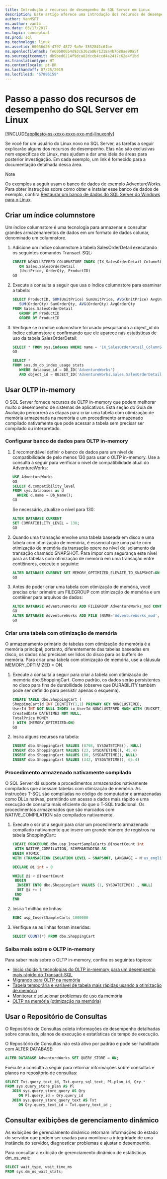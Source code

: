 ```yaml
---
title: Introdução a recursos de desempenho do SQL Server em Linux
description: Este artigo oferece uma introdução dos recursos de desempenho do SQL Server para usuários do Linux que são novos no SQL Server. Muitos desses exemplos funcionam em todas as plataformas, mas o contexto deste artigo é o Linux.
author: VanMSFT
ms.author: vanto
ms.date: 03/17/2017
ms.topic: conceptual
ms.prod: sql
ms.technology: linux
ms.assetid: 60036d26-4797-4872-9a9e-3552841c61be
ms.openlocfilehash: fe60b00654d93c6362a8671318a4b7b88ae90a5f
ms.sourcegitcommit: db9bed6214f9dca82dccb4ccd4a2417c62e4f1bd
ms.translationtype: HT
ms.contentlocale: pt-BR
ms.lasthandoff: 07/25/2019
ms.locfileid: "67896159"
---
```

# <a name="walkthrough-for-the-performance-features-of-sql-server-on-linux"></a>Passo a passo dos recursos de desempenho do SQL Server em Linux

[!INCLUDE[appliesto-ss-xxxx-xxxx-xxx-md-linuxonly](../includes/appliesto-ss-xxxx-xxxx-xxx-md-linuxonly.md)]

Se você for um usuário do Linux novo no SQL Server, as tarefas a seguir explicarão alguns dos recursos de desempenho. Elas não são exclusivas nem específicas do Linux, mas ajudam a dar uma ideia de áreas para posterior investigação. Em cada exemplo, um link é fornecido para a documentação detalhada dessa área.

> [!NOTE]
> Os exemplos a seguir usam o banco de dados de exemplo AdventureWorks. Para obter instruções sobre como obter e instalar esse banco de dados de exemplo, confira [Restaurar um banco de dados do SQL Server do Windows para o Linux](sql-server-linux-migrate-restore-database.md).

## <a name="create-a-columnstore-index"></a>Criar um índice columnstore
Um índice columnstore é uma tecnologia para armazenar e consultar grandes armazenamentos de dados em um formato de dados colunar, denominado um columnstore.  

1. Adicione um índice columnstore à tabela SalesOrderDetail executando os seguintes comandos Transact-SQL:

   ```sql
   CREATE NONCLUSTERED COLUMNSTORE INDEX [IX_SalesOrderDetail_ColumnStore]
      ON Sales.SalesOrderDetail
      (UnitPrice, OrderQty, ProductID)
   GO
   ```

2. Execute a consulta a seguir que usa o índice columnstore para examinar a tabela:

   ```sql
   SELECT ProductID, SUM(UnitPrice) SumUnitPrice, AVG(UnitPrice) AvgUnitPrice,
      SUM(OrderQty) SumOrderQty, AVG(OrderQty) AvgOrderQty
   FROM Sales.SalesOrderDetail
      GROUP BY ProductID
      ORDER BY ProductID
   ```

3. Verifique se o índice columnstore foi usado pesquisando a object_id do índice columnstore e confirmando que ele aparece nas estatísticas de uso da tabela SalesOrderDetail:

   ```sql
   SELECT * FROM sys.indexes WHERE name = 'IX_SalesOrderDetail_ColumnStore'
   GO

   SELECT * 
   FROM sys.dm_db_index_usage_stats
      WHERE database_id = DB_ID('AdventureWorks')
      AND object_id = OBJECT_ID('AdventureWorks.Sales.SalesOrderDetail');
   ```
   
## <a name="use-in-memory-oltp"></a>Usar OLTP in-memory
O SQL Server fornece recursos de OLTP in-memory que podem melhorar muito o desempenho de sistemas de aplicativos.  Esta seção do Guia de Avaliação percorrerá as etapas para criar uma tabela com otimização de memória armazenada na memória e um procedimento armazenado compilado nativamente que pode acessar a tabela sem precisar ser compilado ou interpretado.

### <a name="configure-database-for-in-memory-oltp"></a>Configurar banco de dados para OLTP in-memory
1. É recomendável definir o banco de dados para um nível de compatibilidade de pelo menos 130 para usar o OLTP in-memory.  Use a consulta a seguir para verificar o nível de compatibilidade atual do AdventureWorks:  

   ```sql
   USE AdventureWorks
   GO
   SELECT d.compatibility_level
   FROM sys.databases as d
     WHERE d.name = Db_Name();
   GO
   ```
   
   Se necessário, atualize o nível para 130:

   ```sql
   ALTER DATABASE CURRENT
   SET COMPATIBILITY_LEVEL = 130;
   GO
   ```

2. Quando uma transação envolve uma tabela baseada em disco e uma tabela com otimização de memória, é essencial que uma parte com otimização de memória da transação opere no nível de isolamento da transação chamado SNAPSHOT.  Para impor com segurança este nível para as tabelas com otimização de memória em uma transação entre contêineres, execute o seguinte:

   ```sql
   ALTER DATABASE CURRENT SET MEMORY_OPTIMIZED_ELEVATE_TO_SNAPSHOT=ON
   GO
   ```

3. Antes de poder criar uma tabela com otimização de memória, você precisa criar primeiro um FILEGROUP com otimização de memória e um contêiner para arquivos de dados:

   ```sql
   ALTER DATABASE AdventureWorks ADD FILEGROUP AdventureWorks_mod CONTAINS memory_optimized_data
   GO  
   ALTER DATABASE AdventureWorks ADD FILE (NAME='AdventureWorks_mod', FILENAME='/var/opt/mssql/data/AdventureWorks_mod') TO FILEGROUP AdventureWorks_mod
   GO
   ```

### <a name="create-a-memory-optimized-table"></a>Criar uma tabela com otimização de memória
O armazenamento primário de tabelas com otimização de memória é a memória principal; portanto, diferentemente das tabelas baseadas em disco, os dados não precisam ser lidos do disco para os buffers de memória.  Para criar uma tabela com otimização de memória, use a cláusula MEMORY_OPTIMIZED = ON.

1. Execute a consulta a seguir para criar a tabela com otimização de memória dbo.ShoppingCart.  Como padrão, os dados serão persistentes no disco para fins de durabilidade (observe que DURABILITY também pode ser definido para persistir apenas o esquema). 

   ```sql
   CREATE TABLE dbo.ShoppingCart ( 
   ShoppingCartId INT IDENTITY(1,1) PRIMARY KEY NONCLUSTERED,
   UserId INT NOT NULL INDEX ix_UserId NONCLUSTERED HASH WITH (BUCKET_COUNT=1000000), 
   CreatedDate DATETIME2 NOT NULL, 
   TotalPrice MONEY
   ) WITH (MEMORY_OPTIMIZED=ON) 
   GO
   ```

2. Insira alguns recursos na tabela:

   ```sql
   INSERT dbo.ShoppingCart VALUES (8798, SYSDATETIME(), NULL) 
   INSERT dbo.ShoppingCart VALUES (23, SYSDATETIME(), 45.4) 
   INSERT dbo.ShoppingCart VALUES (80, SYSDATETIME(), NULL) 
   INSERT dbo.ShoppingCart VALUES (342, SYSDATETIME(), 65.4) 
   ```

### <a name="natively-compiled-stored-procedure"></a>Procedimento armazenado nativamente compilado
O SQL Server dá suporte a procedimentos armazenados nativamente compilados que acessam tabelas com otimização de memória. As instruções T-SQL são compiladas no código do computador e armazenadas como DLLs nativas, permitindo um acesso a dados mais rápido e uma execução de consulta mais eficiente do que o T-SQL tradicional.   Os procedimentos armazenados que são marcados com NATIVE_COMPILATION são compilados nativamente. 

1. Execute o script a seguir para criar um procedimento armazenado compilado nativamente que insere um grande número de registros na tabela ShoppingCart:


   ```sql
   CREATE PROCEDURE dbo.usp_InsertSampleCarts @InsertCount int 
    WITH NATIVE_COMPILATION, SCHEMABINDING AS 
   BEGIN ATOMIC 
   WITH (TRANSACTION ISOLATION LEVEL = SNAPSHOT, LANGUAGE = N'us_english')

   DECLARE @i int = 0

   WHILE @i < @InsertCount 
    BEGIN 
     INSERT INTO dbo.ShoppingCart VALUES (1, SYSDATETIME() , NULL) 
     SET @i += 1 
    END
   END 
   ```
2. Insira 1 milhão de linhas:

   ```sql
   EXEC usp_InsertSampleCarts 1000000 
   ```

3. Verifique se as linhas foram inseridas:

   ```sql
   SELECT COUNT(*) FROM dbo.ShoppingCart 
   ```

### <a name="learn-more-about-in-memory-oltp"></a>Saiba mais sobre o OLTP in-memory
Para saber mais sobre o OLTP in-memory, confira os seguintes tópicos:

- [Início rápido 1: tecnologias do OLTP in-memory para um desempenho mais rápido do Transact-SQL](../relational-databases/in-memory-oltp/survey-of-initial-areas-in-in-memory-oltp.md)
- [Migrando para OLTP na memória](../relational-databases/in-memory-oltp/migrating-to-in-memory-oltp.md)
- [Tabela temporária e variável de tabela mais rápidas usando a otimização de memória](../relational-databases/in-memory-oltp/faster-temp-table-and-table-variable-by-using-memory-optimization.md)
- [Monitorar e solucionar problemas de uso da memória](../relational-databases/in-memory-oltp/monitor-and-troubleshoot-memory-usage.md)
- [OLTP na memória (otimização na memória)](../relational-databases/in-memory-oltp/in-memory-oltp-in-memory-optimization.md)

## <a name="use-query-store"></a>Usar o Repositório de Consultas
O Repositório de Consultas coleta informações de desempenho detalhadas sobre consultas, planos de execução e estatísticas de tempo de execução.

O Repositório de Consultas não está ativo por padrão e pode ser habilitado com ALTER DATABASE:

   ```sql
   ALTER DATABASE AdventureWorks SET QUERY_STORE = ON;
   ```

Execute a consulta a seguir para retornar informações sobre consultas e planos no repositório de consultas: 

   ```sql
   SELECT Txt.query_text_id, Txt.query_sql_text, Pl.plan_id, Qry.*
   FROM sys.query_store_plan AS Pl
      JOIN sys.query_store_query AS Qry
         ON Pl.query_id = Qry.query_id
      JOIN sys.query_store_query_text AS Txt
         ON Qry.query_text_id = Txt.query_text_id ;
   ```

## <a name="query-dynamic-management-views"></a>Consultar exibições de gerenciamento dinâmico
As exibições de gerenciamento dinâmico retornam informações do estado do servidor que podem ser usadas para monitorar a integridade de uma instância do servidor, diagnosticar problemas e ajustar o desempenho.

Para consultar a exibição de gerenciamento dinâmico de estatísticas dm_os_wait:

   ```sql
   SELECT wait_type, wait_time_ms
   FROM sys.dm_os_wait_stats;
   ```
